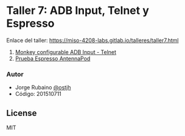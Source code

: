 # Taller 7: ADB Input, Telnet y Espresso

Enlace del taller: https://miso-4208-labs.gitlab.io/talleres/taller7.html

1. [Monkey configurable ADB Input - Telnet]
2. [Prueba Espresso AntennaPod]

### Autor
* Jorge Rubaino [@ostjh]
* Código: 201510711

License
----
MIT

[@ostjh]:https://twitter.com/ostjh
[Monkey configurable ADB Input - Telnet]:https://github.com/jhrubiano10/Taller_07_MISO_4208_ADB_Input_Telnet_Espresso/tree/master/ADB_Input_Telnet
[Prueba Espresso AntennaPod]:https://github.com/jhrubiano10/Taller_07_MISO_4208_ADB_Input_Telnet_Espresso/tree/master/Espresso
